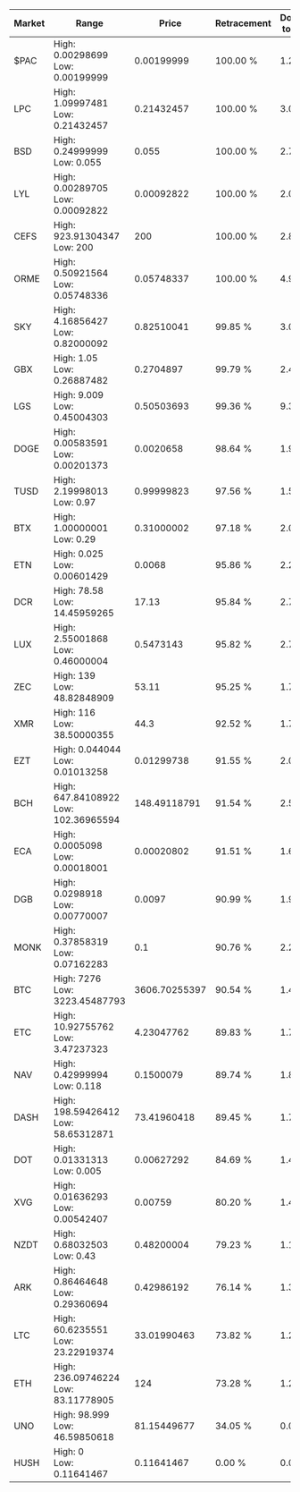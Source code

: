 | Market | Range | Price| Retracement | Doubles to 50% |
| --- | --- | --- | --- | --- |
| $PAC | High: 0.00298699<br />Low: 0.00199999 | 0.00199999 | 100.00 % | 1.25 |
| LPC | High: 1.09997481<br />Low: 0.21432457 | 0.21432457 | 100.00 % | 3.07 |
| BSD | High: 0.24999999<br />Low: 0.055 | 0.055 | 100.00 % | 2.77 |
| LYL | High: 0.00289705<br />Low: 0.00092822 | 0.00092822 | 100.00 % | 2.06 |
| CEFS | High: 923.91304347<br />Low: 200 | 200 | 100.00 % | 2.81 |
| ORME | High: 0.50921564<br />Low: 0.05748336 | 0.05748337 | 100.00 % | 4.93 |
| SKY | High: 4.16856427<br />Low: 0.82000092 | 0.82510041 | 99.85 % | 3.02 |
| GBX | High: 1.05<br />Low: 0.26887482 | 0.2704897 | 99.79 % | 2.44 |
| LGS | High: 9.009<br />Low: 0.45004303 | 0.50503693 | 99.36 % | 9.36 |
| DOGE | High: 0.00583591<br />Low: 0.00201373 | 0.0020658 | 98.64 % | 1.90 |
| TUSD | High: 2.19998013<br />Low: 0.97 | 0.99999823 | 97.56 % | 1.58 |
| BTX | High: 1.00000001<br />Low: 0.29 | 0.31000002 | 97.18 % | 2.08 |
| ETN | High: 0.025<br />Low: 0.00601429 | 0.0068 | 95.86 % | 2.28 |
| DCR | High: 78.58<br />Low: 14.45959265 | 17.13 | 95.84 % | 2.72 |
| LUX | High: 2.55001868<br />Low: 0.46000004 | 0.5473143 | 95.82 % | 2.75 |
| ZEC | High: 139<br />Low: 48.82848909 | 53.11 | 95.25 % | 1.77 |
| XMR | High: 116<br />Low: 38.50000355 | 44.3 | 92.52 % | 1.74 |
| EZT | High: 0.044044<br />Low: 0.01013258 | 0.01299738 | 91.55 % | 2.08 |
| BCH | High: 647.84108922<br />Low: 102.36965594 | 148.49118791 | 91.54 % | 2.53 |
| ECA | High: 0.0005098<br />Low: 0.00018001 | 0.00020802 | 91.51 % | 1.66 |
| DGB | High: 0.0298918<br />Low: 0.00770007 | 0.0097 | 90.99 % | 1.94 |
| MONK | High: 0.37858319<br />Low: 0.07162283 | 0.1 | 90.76 % | 2.25 |
| BTC | High: 7276<br />Low: 3223.45487793 | 3606.70255397 | 90.54 % | 1.46 |
| ETC | High: 10.92755762<br />Low: 3.47237323 | 4.23047762 | 89.83 % | 1.70 |
| NAV | High: 0.42999994<br />Low: 0.118 | 0.1500079 | 89.74 % | 1.83 |
| DASH | High: 198.59426412<br />Low: 58.65312871 | 73.41960418 | 89.45 % | 1.75 |
| DOT | High: 0.01331313<br />Low: 0.005 | 0.00627292 | 84.69 % | 1.46 |
| XVG | High: 0.01636293<br />Low: 0.00542407 | 0.00759 | 80.20 % | 1.44 |
| NZDT | High: 0.68032503<br />Low: 0.43 | 0.48200004 | 79.23 % | 1.15 |
| ARK | High: 0.86464648<br />Low: 0.29360694 | 0.42986192 | 76.14 % | 1.35 |
| LTC | High: 60.6235551<br />Low: 23.22919374 | 33.01990463 | 73.82 % | 1.27 |
| ETH | High: 236.09746224<br />Low: 83.11778905 | 124 | 73.28 % | 1.29 |
| UNO | High: 98.999<br />Low: 46.59850618 | 81.15449677 | 34.05 % | 0.00 |
| HUSH | High: 0<br />Low: 0.11641467 | 0.11641467 | 0.00 % | 0.00 |
